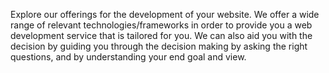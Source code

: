 Explore our offerings for the development of your website. We
offer a wide range of relevant technologies/frameworks in order
to provide you a web development service that is tailored for
you. We can also aid you with the decision by guiding you
through the decision making by asking the right questions, and
by understanding your end goal and view.
